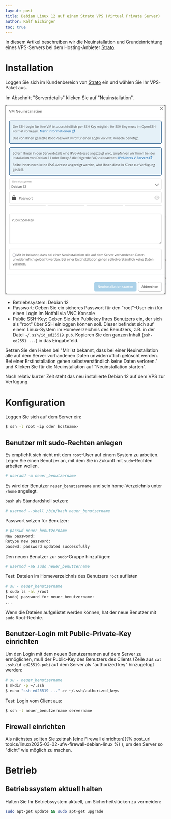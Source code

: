 ```yaml
---
layout: post
title: Debian Linux 12 auf einem Strato VPS (Virtual Private Server)
author: Ralf Eichinger
toc: true
---
```


In diesem Artikel beschreiben wir die Neuinstallation und Grundeinrichtung eines VPS-Servers bei dem Hosting-Anbieter [Strato](https://www.strato.de/).

# Installation

Loggen Sie sich im Kundenbereich von [Strato](https://www.strato.de/) ein und wählen Sie Ihr VPS-Paket aus.

Im Abschnitt "Serverdetails" klicken Sie auf "Neuinstallation".

![Neuinstallations-Dialog](/assets/topics/linux/strato-vps/neuinstallation-vps-strato.png)

* Betriebssystem: Debian 12
* Passwort: Geben Sie ein sicheres Passwort für den "root"-User ein (für einen Login im Notfall via VNC Konsole
* Public SSH-Key: Geben Sie den Publickey Ihres Benutzers ein, der sich als "root" über SSH einloggen können soll. Dieser befindet sich auf einem Linux-System im Homeverzeichnis des Benutzers, z.B. in der Datei `~/.ssh/id_ed25519.pub`. Kopieren Sie den ganzen Inhalt (`ssh-ed2551 ...`) in das Eingabefeld.

Setzen Sie den Haken bei "Mir ist bekannt, dass bei einer Neuinstallation alle auf dem Server vorhandenen Daten unwiderruflich gelöscht werden. Bei einer Erstinstallation gehen selbstverständlich keine Daten verloren." und Klicken Sie für die Neuinstallation auf "Neuinstallation starten".

Nach relativ kurzer Zeit steht das neu installierte Debian 12 auf dem VPS zur Verfügung.

# Konfiguration

Loggen Sie sich auf dem Server ein:

```sh
$ ssh -l root <ip oder hostname>
```

## Benutzer mit sudo-Rechten anlegen

Es empfiehlt sich nicht mit dem `root`-User auf einem System zu arbeiten.
Legen Sie einen Benutzer an, mit dem Sie in Zukunft mit `sudo`-Rechten arbeiten wollen.

```sh
# useradd -m neuer_benutzername
```

Es wird der Benutzer `neuer_benutzername` und sein home-Verzeichnis unter `/home` angelegt.

`bash` als Standardshell setzen:

```sh
# usermod --shell /bin/bash neuer_benutzername
```

Passwort setzen für Benutzer:

```sh
# passwd neuer_benutzername
New password: 
Retype new password: 
passwd: password updated successfully
```

Den neuen Benutzer zur `sudo`-Gruppe hinzufügen:

```sh
# usermod -aG sudo neuer_benutzername
```

Test: Dateien im Homeverzeichnis des Benutzers `root` auflisten

```sh
# su - neuer_benutzername
$ sudo ls -al /root
[sudo] password for neuer_benutzername:
...
```

Wenn die Dateien aufgelistet werden können, hat der neue Benutzer mit `sudo` Root-Rechte.


## Benutzer-Login mit Public-Private-Key einrichten

Um den Login mit dem neuen Benutzernamen auf dem Server zu ermöglichen, muß der Public-Key des Benutzers des Clients (Zeile aus `cat .ssh/id_ed25519.pub`) auf dem Server als "authorized key" hinzugefügt werden:

```sh
# su - neuer_benutzername
$ mkdir -p ~/.ssh
$ echo "ssh-ed25519 ..." >> ~/.ssh/authorized_keys 
```

Test: Login vom Client aus:

```sh
$ ssh -l neuer_benutzername servername
```

## Firewall einrichten

Als nächstes sollten Sie zeitnah [eine Firewall einrichten]({% post_url topics/linux/2025-03-02-ufw-firewall-debian-linux %}
), um den Server so "dicht" wie möglich zu machen.

# Betrieb

## Betriebssystem aktuell halten

Halten Sie Ihr Betriebssystem aktuell, um Sicherheitslücken zu vermeiden:

```sh
sudo apt-get update && sudo apt-get upgrade
```
